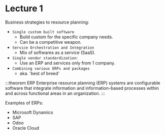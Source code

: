 # Lecture 1

Business strategies to resource planning:
+ `Single custom built software`
  + Build custom for the specific company needs.
  + Can be a competitive weapon.
+ `Service Orchestration and Integration`
  + Mix of softwares as a service (SaaS).
+ `Single vendor standardization`:
  + Use an ERP and services only from 1 company.
+ `Combining various ERPs and packages`
  + aka. 'best of breed'

:::theorem ERP
Enterprise resource planning (ERP) systems are configurable software that integrate information and information-based 
processes within and across functional areas in an organization.
:::

Examples of ERPs:
+ Microsoft Dynamics
+ SAP
+ Odoo
+ Oracle Cloud